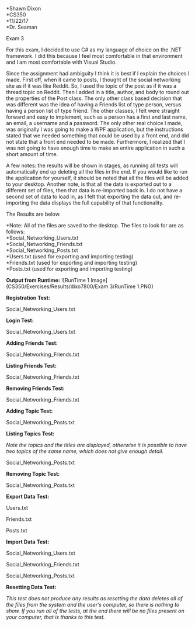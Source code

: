   *Shawn Dixon  
  *CS350  
  *11/22/17  
  *Dr. Seaman  

Exam 3

For this exam, I decided to use C# as my language of choice on the .NET framework. I did this because I feel most comfortable in that environment and I am most comfortable with Visual Studio. 

Since the assignment had ambiguity I think it is best if I explain the choices I made. First off, when it came to posts, I thought of the social networking site as if it was like Reddit. So, I used the topic of the post as if it was a thread topic on Reddit. Then I added in a title, author, and body to round out the properties of the Post class. The only other class based decision that was different was the idea of having a Friends list of type person, versus having a person list of type friend. The other classes, I felt were straight forward and easy to implement, such as a person has a first and last name, an email, a username and a password.
The only other real choice I made, was originally I was going to make a WPF application, but the instructions stated that we needed something that could be used by a front end, and did not state that a front end needed to be made. Furthermore, I realized that I was not going to have enough time to make an entire application in such a short amount of time.

A few notes: the results will be shown in stages, as running all tests will automatically end up deleting all the files in the end. If you would like to run the application for yourself, it should be noted that all the files will be added to your desktop. Another note, is that all the data is exported out to a different set of files, then that data is re-imported back in. I do not have a second set of data to load in, as I felt that exporting the data out, and re-importing the data displays the full capability of that functionality.

The Results are below. 

  *Note: All of the files are saved to the desktop. The files to look for are as follows:  
  *Social_Networking_Users.txt  
  *Social_Networking_Friends.txt  
  *Social_Networking_Posts.txt  
  *Users.txt (used for exporting and importing testing)  
  *Friends.txt (used for exporting and importing testing)  
  *Posts.txt (used for exporting and importing testing)  

**Output from Runtime:**
 ![RunTime 1 Image](CS350/Exercises/Results/dixo7800/Exam 3/RunTime 1.PNG)
  

**Registration Test:**

 

Social_Networking_Users.txt 

**Login Test:**

 

Social_Networking_Users.txt
 

**Adding Friends Test:**

 

Social_Networking_Friends.txt
 

**Listing Friends Test:**
 

Social_Networking_Friends.txt
 

**Removing Friends Test:**

 

Social_Networking_Friends.txt
 
**Adding Topic Test:**
 

Social_Networking_Posts.txt
 

**Listing Topics Test:**

*Note the topics and the titles are displayed, otherwise it is possible to have two topics of the same name, which does not give enough detail.*

 

Social_Networking_Posts.txt
 

**Removing Topic Test:**
 

Social_Networking_Posts.txt
 

**Export Data Test:**

 

Users.txt
 

Friends.txt
 

Posts.txt
 

**Import Data Test:**

 

Social_Networking_Users.txt
 
Social_Networking_Friends.txt
 
Social_Networking_Posts.txt
 

**Resetting Data Test:**

*This test does not produce any results as resetting the data deletes all of the files from the system and the user’s computer, so there is nothing to show. If you run all of the tests, at the end there will be no files present on your computer, that is thanks to this test.*

